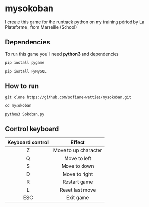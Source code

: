 # mysokoban

I create this game for the runtrack python on my training périod by La Plateforme_ from Marseille (School)

## Dependencies

To run this game you'll need **python3** and dependencies

```pip install pygame```

```pip install PyMySQL```

## How to run

```git clone https://github.com/sofiane-wattiez/mysokoban.git```

```cd mysokoban```

```python3 Sokoban.py```

## Control keyboard

| Keyboard control  | Effect | 
| :----: |:----:| 
| Z  | Move to up character | 
| Q  | Move to left | 
| S  | Move to down  | 
| D  | Move to right | 
| R  | Restart game  | 
| L  | Reset last move  | 
| ESC  | Exit game  | 
